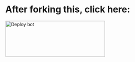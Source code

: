 # After forking this, click here:
<a href="https://raganork.ml/heroku-deploy" target="_blank" rel="noopener noreferrer">
  <img align="center" src="https://i.imgur.com/6rs61MY.png" alt="Deploy bot" height="112" width="310" />
</a>
